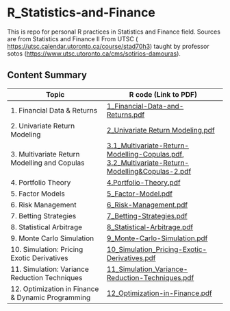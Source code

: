 # R_Statistics-and-Finance
This is repo for personal R practices in Statistics and Finance field. Sources are from Statistics and Finance II From UTSC ( https://utsc.calendar.utoronto.ca/course/stad70h3) taught by professor sotos (https://www.utsc.utoronto.ca/cms/sotirios-damouras). 

## Content Summary

| Topic                                                                 | R code (Link to PDF)                                                                 |
|-----------------------------------------------------------------------|------------------------------------------------------------------------------|
| 1. Financial Data & Returns                                           | [1_Financial-Data-and-Returns.pdf](1_Financial-Data-and-Returns.pdf)         |
| 2. Univariate Return Modeling                                         | [2_Univariate Return Modeling.pdf](2_Univariate%20Return%20Modeling.pdf)     |
| 3. Multivariate Return Modelling and Copulas                         | [3.1_Multivariate-Return-Modelling-Copulas.pdf](3.1_Multivariate-Return-Modelling-Copulas.pdf),<br> [3.2_Multivariate-Return-Modelling&Copulas-2.pdf](3.2_Multivariate-Return-Modelling&Copulas-2.pdf) |
| 4. Portfolio Theory                                                  | [4.Portfolio-Theory.pdf](4.Portfolio-Theory.pdf)                             |
| 5. Factor Models                                                     | [5_Factor-Model.pdf](5_Factor-Model.pdf)                                     |
| 6. Risk Management                                                   | [6_Risk-Management.pdf](6_Risk-Management.pdf)                               |
| 7. Betting Strategies                                                | [7_Betting-Strategies.pdf](7_Betting-Strategies.pdf)                         |
| 8. Statistical Arbitrage                                             | [8_Statistical-Arbitrage.pdf](8_Statistical-Arbitrage.pdf)                   |
| 9. Monte Carlo Simulation                                            | [9_Monte-Carlo-Simulation.pdf](9_Monte-Carlo-Simulation.pdf)                 |
| 10. Simulation: Pricing Exotic Derivatives                           | [10_Simulation_Pricing-Exotic-Derivatives.pdf](10_Simulation_Pricing-Exotic-Derivatives.pdf) |
| 11. Simulation: Variance Reduction Techniques                        | [11_Simulation_Variance-Reduction-Techniques.pdf](11_Simulation_Variance-Reduction-Techniques.pdf) |
| 12. Optimization in Finance & Dynamic Programming                    | [12_Optimization-in-Finance.pdf](12_Optimization-in-Finance.pdf)             |
